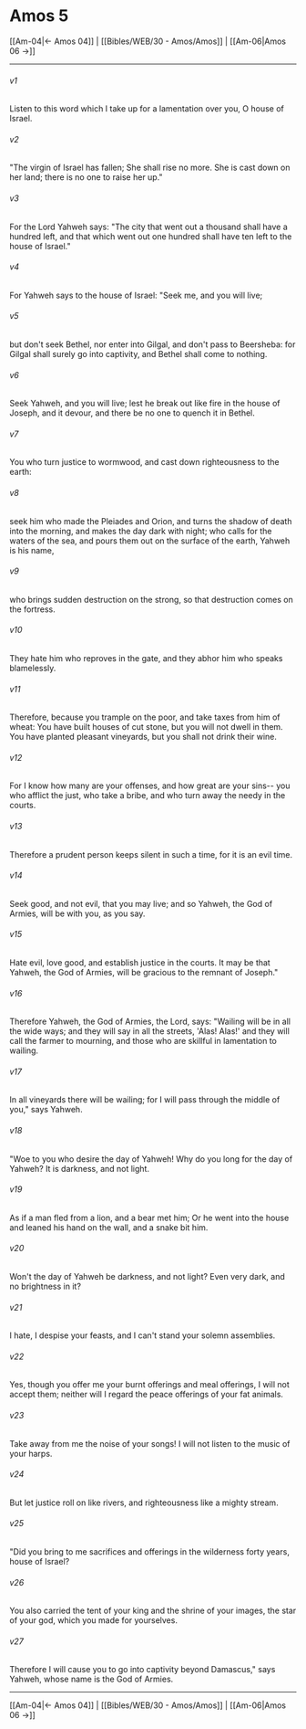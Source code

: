 # Amos 5

[[Am-04|← Amos 04]] | [[Bibles/WEB/30 - Amos/Amos]] | [[Am-06|Amos 06 →]]
***



###### v1 
Listen to this word which I take up for a lamentation over you, O house of Israel. 

###### v2 
"The virgin of Israel has fallen; She shall rise no more. She is cast down on her land; there is no one to raise her up." 

###### v3 
For the Lord Yahweh says: "The city that went out a thousand shall have a hundred left, and that which went out one hundred shall have ten left to the house of Israel." 

###### v4 
For Yahweh says to the house of Israel: "Seek me, and you will live; 

###### v5 
but don't seek Bethel, nor enter into Gilgal, and don't pass to Beersheba: for Gilgal shall surely go into captivity, and Bethel shall come to nothing. 

###### v6 
Seek Yahweh, and you will live; lest he break out like fire in the house of Joseph, and it devour, and there be no one to quench it in Bethel. 

###### v7 
You who turn justice to wormwood, and cast down righteousness to the earth: 

###### v8 
seek him who made the Pleiades and Orion, and turns the shadow of death into the morning, and makes the day dark with night; who calls for the waters of the sea, and pours them out on the surface of the earth, Yahweh is his name, 

###### v9 
who brings sudden destruction on the strong, so that destruction comes on the fortress. 

###### v10 
They hate him who reproves in the gate, and they abhor him who speaks blamelessly. 

###### v11 
Therefore, because you trample on the poor, and take taxes from him of wheat: You have built houses of cut stone, but you will not dwell in them. You have planted pleasant vineyards, but you shall not drink their wine. 

###### v12 
For I know how many are your offenses, and how great are your sins-- you who afflict the just, who take a bribe, and who turn away the needy in the courts. 

###### v13 
Therefore a prudent person keeps silent in such a time, for it is an evil time. 

###### v14 
Seek good, and not evil, that you may live; and so Yahweh, the God of Armies, will be with you, as you say. 

###### v15 
Hate evil, love good, and establish justice in the courts. It may be that Yahweh, the God of Armies, will be gracious to the remnant of Joseph." 

###### v16 
Therefore Yahweh, the God of Armies, the Lord, says: "Wailing will be in all the wide ways; and they will say in all the streets, 'Alas! Alas!' and they will call the farmer to mourning, and those who are skillful in lamentation to wailing. 

###### v17 
In all vineyards there will be wailing; for I will pass through the middle of you," says Yahweh. 

###### v18 
"Woe to you who desire the day of Yahweh! Why do you long for the day of Yahweh? It is darkness, and not light. 

###### v19 
As if a man fled from a lion, and a bear met him; Or he went into the house and leaned his hand on the wall, and a snake bit him. 

###### v20 
Won't the day of Yahweh be darkness, and not light? Even very dark, and no brightness in it? 

###### v21 
I hate, I despise your feasts, and I can't stand your solemn assemblies. 

###### v22 
Yes, though you offer me your burnt offerings and meal offerings, I will not accept them; neither will I regard the peace offerings of your fat animals. 

###### v23 
Take away from me the noise of your songs! I will not listen to the music of your harps. 

###### v24 
But let justice roll on like rivers, and righteousness like a mighty stream. 

###### v25 
"Did you bring to me sacrifices and offerings in the wilderness forty years, house of Israel? 

###### v26 
You also carried the tent of your king and the shrine of your images, the star of your god, which you made for yourselves. 

###### v27 
Therefore I will cause you to go into captivity beyond Damascus," says Yahweh, whose name is the God of Armies.

***
[[Am-04|← Amos 04]] | [[Bibles/WEB/30 - Amos/Amos]] | [[Am-06|Amos 06 →]]
